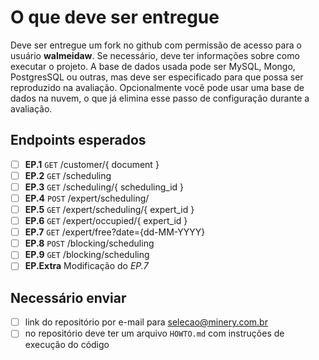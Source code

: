 # O que deve ser entregue
Deve ser entregue um fork no github com permissão de acesso para o usuário **walmeidaw**.
Se necessário, deve ter informações sobre como executar o projeto.
A base de dados usada pode ser MySQL, Mongo, PostgresSQL ou outras, mas deve ser especificado para que possa ser reproduzido na avaliação. Opcionalmente você pode usar uma base de dados na nuvem, o que já elimina esse passo de configuração durante a avaliação.

## Endpoints esperados
- [ ] **EP.1** `GET`  /customer/{ document }
- [ ] **EP.2** `GET`  /scheduling
- [ ] **EP.3** `GET`  /scheduling/{ scheduling_id }
- [ ] **EP.4** `POST` /expert/scheduling/
- [ ] **EP.5** `GET`  /expert/scheduling/{ expert_id }
- [ ] **EP.6** `GET`  /expert/occupied/{ expert_id }
- [ ] **EP.7** `GET`  /expert/free?date={dd-MM-YYYY}
- [ ] **EP.8** `POST` /blocking/scheduling
- [ ] **EP.9** `GET`  /blocking/scheduling
- [ ] **EP.Extra**    Modificação do *EP.7*

## Necessário enviar
- [ ] link do repositório por e-mail para selecao@minery.com.br
- [ ] no repositório deve ter um arquivo `HOWTO.md` com instruções de execução do código
